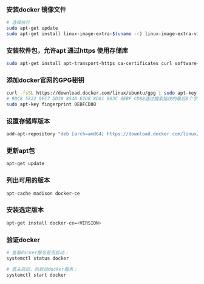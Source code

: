 ### 安装docker 镜像文件

```bash
# 选择执行
sudo apt-get update
sudo apt-get install linux-image-extra-$(uname -r) linux-image-extra-virtual
```

### 安装软件包，允许apt 通过https 使用存储库

```bash
sudo apt-get install apt-transport-https ca-certificates curl software-properties-common 
```

### 添加docker官网的GPG秘钥

```bash
curl -fsSL https://download.docker.com/linux/ubuntu/gpg | sudo apt-key add -
# 9DC8 5822 9FC7 DD38 854A E2D8 8D81 803C 0EBF CD88通过搜索指纹的最后8个字符，验证您现在是否具有指纹的密钥 
sudo apt-key fingerprint 0EBFCD88
```

### 设置存储库版本

```bash
add-apt-repository "deb [arch=amd64] https://download.docker.com/linux/ubuntu $(lsb_release -cs) stable"
```

### 更新apt包

```bash
apt-get update
```

### 列出可用的版本

```bash
apt-cache madison docker-ce
```

### 安装选定版本

```bash
apt-get install docker-ce=<VERSION>
```

### 验证docker

```bash
# 查看docker服务是否启动：
systemctl status docker

# 若未启动，则启动docker服务：
systemctl start docker
```